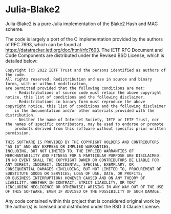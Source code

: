 # Julia-Blake2
Julia-Blake2 is a pure Julia implementation of the Blake2 Hash and MAC scheme. 

The code is largely a port of the C implementation provided by the authors of RFC 7693, which can be found at https://datatracker.ietf.org/doc/html/rfc7693. The IETF RFC Document and Code Components are distributed under the Revised BSD License, which is detailed below:
    
    Copyright (c) 2022 IETF Trust and the persons identified as authors of the code. 
    All rights reserved. Redistribution and use in source and binary forms, with or without modification, 
    are permitted provided that the following conditions are met:
        - Redistributions of source code must retain the above copyright notice, this list of conditions and the following disclaimer.
        - Redistributions in binary form must reproduce the above copyright notice, this list of conditions and the following disclaimer 
        in the documentation and/or other materials provided with the distribution.
        - Neither the name of Internet Society, IETF or IETF Trust, nor the names of specific contributors, may be used to endorse or promote 
        products derived from this software without specific prior written permission.
    
    THIS SOFTWARE IS PROVIDED BY THE COPYRIGHT HOLDERS AND CONTRIBUTORS “AS IS” AND ANY EXPRESS OR IMPLIED WARRANTIES, 
    INCLUDING, BUT NOT LIMITED TO, THE IMPLIED WARRANTIES OF MERCHANTABILITY AND FITNESS FOR A PARTICULAR PURPOSE ARE DISCLAIMED. 
    IN NO EVENT SHALL THE COPYRIGHT OWNER OR CONTRIBUTORS BE LIABLE FOR ANY DIRECT, INDIRECT, INCIDENTAL, SPECIAL, EXEMPLARY, OR 
    CONSEQUENTIAL DAMAGES (INCLUDING, BUT NOT LIMITED TO, PROCUREMENT OF SUBSTITUTE GOODS OR SERVICES; LOSS OF USE, DATA, OR PROFITS; 
    OR BUSINESS INTERRUPTION) HOWEVER CAUSED AND ON ANY THEORY OF LIABILITY, WHETHER IN CONTRACT, STRICT LIABILITY, OR TORT 
    (INCLUDING NEGLIGENCE OR OTHERWISE) ARISING IN ANY WAY OUT OF THE USE OF THIS SOFTWARE, EVEN IF ADVISED OF THE POSSIBILITY OF SUCH DAMAGE.

Any code contained within this project that is considered original work by the author(s) is licensed and distributed under the BSD 3 Clause License.
